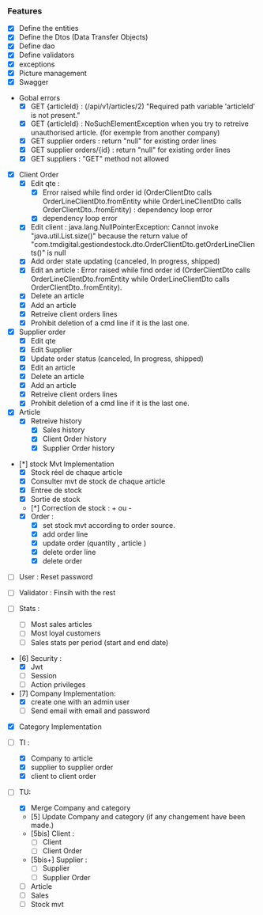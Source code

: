 ### Features
- [x] Define the entities
- [x] Define the Dtos (Data Transfer Objects)
- [x] Define dao
- [x] Define validators
- [x] exceptions
- [x] Picture management
- [x] Swagger

- Gobal errors
    - [x] GET {articleId} : (/api/v1/articles/2) "Required path variable 'articleId' is not present."
    - [x] GET {articleId} : NoSuchElementException when you try to retreive unauthorised article. (for exemple from another company)
    - [x] GET supplier orders : return "null" for existing order lines
    - [x] GET supplier orders/{id} : return "null" for existing order lines
    - [x] GET suppliers : "GET" method not allowed

- [x] Client Order 
    - [x] Edit qte : 
        - [x] Error raised while find order id (OrderClientDto calls OrderLineClientDto.fromEntity while OrderLineClientDto calls OrderClientDto..fromEntity) : dependency loop error
        - [x] dependency loop error
    - [x] Edit client : java.lang.NullPointerException: Cannot invoke "java.util.List.size()" because the return value of "com.tmdigital.gestiondestock.dto.OrderClientDto.getOrderLineClients()" is null
    - [x] Add order state updating (canceled, In progress, shipped)
    - [x] Edit an article : Error raised while find order id (OrderClientDto calls OrderLineClientDto.fromEntity while OrderLineClientDto calls OrderClientDto..fromEntity).
    - [x] Delete an article
    - [x] Add an article
    - [x] Retreive client orders lines
    - [x] Prohibit deletion of a cmd line if it is the last one.
- [x] Supplier order
    - [x] Edit qte
    - [x] Edit Supplier
    - [x] Update order status (canceled, In progress, shipped)
    - [x] Edit an article
    - [x] Delete an article
    - [x] Add an article
    - [x] Retreive client orders lines
    - [x] Prohibit deletion of a cmd line if it is the last one.
- [x] Article
    - [x] Retreive history
        - [x] Sales history
        - [x] Client Order history
        - [x] Supplier Order history

- [*] stock Mvt  Implementation
    - [x] Stock réel de chaque article
    - [x] Consulter mvt de stock de chaque article
    - [x] Entree de stock
    - [x] Sortie de stock
    - [*] Correction de stock : + ou -
    - [x] Order : 
        - [x] set stock mvt according to order source.
        - [x] add order line
        - [x] update order (quantity , article )
        - [x] delete order line
        - [x] delete order

- [ ] User : Reset password
- [ ] Validator : Finsih with the rest

- [ ] Stats :
    - [ ] Most sales articles
    - [ ] Most loyal customers
    - [ ] Sales stats per period (start and end date)

- [6] Security :
    - [x] Jwt
    - [ ] Session
    - [ ] Action privileges
    
- [7] Company Implementation:
    - [x] create one with an admin user
    - [ ] Send email with email and password

- [x] Category Implementation

- [ ] TI : 
    - [x] Company to article
    - [x] supplier to supplier order
    - [x] client to client order

- [ ] TU:
    - [x] Merge Company and category
    - [5] Update Company and category (if any changement have been made.)
    - [5bis] Client :
        - [ ] Client
        - [ ] Client Order
    - [5bis+] Supplier :
        - [ ] Supplier
        - [ ] Supplier Order
    - [ ] Article
    - [ ] Sales
    - [ ] Stock mvt
